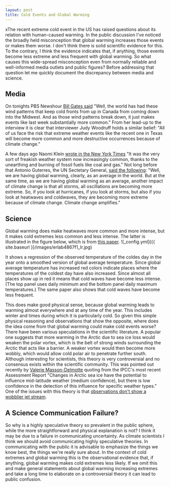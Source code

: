 ```yaml
---
layout: post
title: Cold Events and Global Warming
---
```

xThe recent extreme cold event in the US has raised questions about its relation with human-caused warming. 
In the public discussion I've noticed the broadly held misconception that global warming increases those 
events or makes them worse. I don't think there is solid scientific evidence for this. To the contrary, I think 
the evidence indicates that, if anything, those events become less extreme and less frequent with global warming. 
So what causes this wide-spread misconception even from normally reliable and well-informed media outlets and public figures? 
Before addressing that question let me quickly document the discrepancy between media and science.

## Media
On tonights PBS Newshour [Bill Gates said](https://www.pbs.org/newshour/show/bill-gates-on-tackling-climate-change-and-the-ongoing-pandemic-response) 
"Well, the world has had these wind patterns 
that keep cold fronts from up in Canada from coming down into the Midwest. And as those wind patterns break down, 
it just makes events like last week substantially more common." From her lead-up to the interview it is clear that
interviewer Judy Woodruff holds a similar belief: "All of us face the risk that extreme weather events like the recent 
one in Texas will become more common and more destructive occurrences because of climate change."

A few days ago Naomi Klein [wrote in the New York Times](https://www.nytimes.com/2021/02/21/opinion/green-new-deal-texas-blackout.html) 
"It was the very sort of freakish weather system now increasingly common, 
thanks to the unearthing and burning of fossil fuels like coal and gas." Not long before that Antonio Guterres, the UN Sectetary General, [said the 
following](https://www.un.org/sg/en/content/sg/press-encounter/2021-02-18/secretary-generals-joint-press-conference-executive-director-of-unep-inger-andersen-launch-unep-report-entitled-%E2%80%9Cmaking-peace-nature-scientific-blueprint-tackle): 
"Well, we are having global warming, clearly, as an average in the world. But at the same time, as we 
are having global warming as an average, another impact of climate change is that all storms, all oscillations are becoming more extreme. 
So, if you look at hurricanes, if you look at storms, but also if you look at heatwaves and coldwaves, they are becoming more extreme because 
of climate change. Climate change amplifies."

## Science
Global warming does make heatwaves more common and more intense, but it makes cold extremes less common and less intense. 
The latter is illustrated in the figure below, which is from [this paper](https://iopscience.iop.org/article/10.1088/1748-9326/ab4867).
![_config.yml]({{ site.baseurl }}/images/erlab4867f1_lr.jpg)

It shows a regression of the observed temperature of the coldes day in the year onto a smoothed version of global average temperature. 
Since global average temperature has increased red colors indicate places where the temperatures of the coldest day have also increased. 
Since almost all places show up in red it means that cold waves have become less intense. (The top panel uses daily minimum and the bottom panel daily 
maximum temperatures.) The same paper also shows that cold waves have become less frequent.

This does make good physical sense, because global warming leads to warming almost everywhere and at any time of the year. This includes winter and times during 
which it is particularly cold. So given this simple physical reasoning and observations that show the opposite, where does the idea come from that global
warming could make cold events worse? There have been various speculations in the scientific literature. A popular one suggests 
that more warming in the Arctic due to sea ice loss would weaken the polar vortex, which is the belt of strong winds surrounding the Arctic that acts like 
a barrier. A weaker vortex would then become more wobbly, which would allow cold polar air to penetrate further south. Although interesting for scientists, this 
theory is very controversial and no consensus exists within the scientific community. This was pointed out recently 
by [Valerie Masson-Delmotte](https://twitter.com/valmasdel/status/1362027199038173191) quoting from the IPCC's most recent Assessment Report 
"Changes in Arctic sea ice have the potential to influence mid-latitude weather (medium confidence), but there is low confidence in the 
detection of this influence for specific weather types." One of the issues with this theory is that 
[observations don't show a wobblier jet stream](https://advances.sciencemag.org/content/6/8/eaay2880).

## A Science Communication Failure?
So why is a highly speculative theory so prevalent in the public sphere, while the more straightforward and physical explanation is not? 
I think it may be due to a failure in communicating uncertainty. As climate scientists I think we should avoid communicating highly speculative theories. 
In communicating with the public it is advisable to emphasize the things we know best, the things we're really sure about. In the context of cold extremes and 
global warming this is the observational evidence that, if anything, global warming makes cold extremes less likely. If we omit this and make general statements
about global warming increasing extremes and take a long time to elaborate on a controversial theory it can lead to public confusion.
